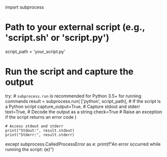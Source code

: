 import subprocess

# Path to your external script (e.g., 'script.sh' or 'script.py')
script_path = 'your_script.py'

# Run the script and capture the output
try:
    # `subprocess.run` is recommended for Python 3.5+ for running commands
    result = subprocess.run(
        ['python', script_path],   # If the script is a Python script
        capture_output=True,       # Capture stdout and stderr
        text=True,                 # Decode the output as a string
        check=True                 # Raise an exception if the script returns an error code
    )

    # Access stdout and stderr
    print("Stdout:", result.stdout)
    print("Stderr:", result.stderr)

except subprocess.CalledProcessError as e:
    print(f"An error occurred while running the script: {e}")

